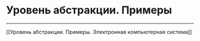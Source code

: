 # Уровень абстракции. Примеры

---

[[Уровень абстракции. Примеры. Электронная компьютерная система]]